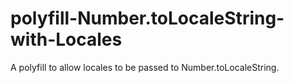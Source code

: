 polyfill-Number.toLocaleString-with-Locales
===========================================

A polyfill to allow locales to be passed to Number.toLocaleString.
